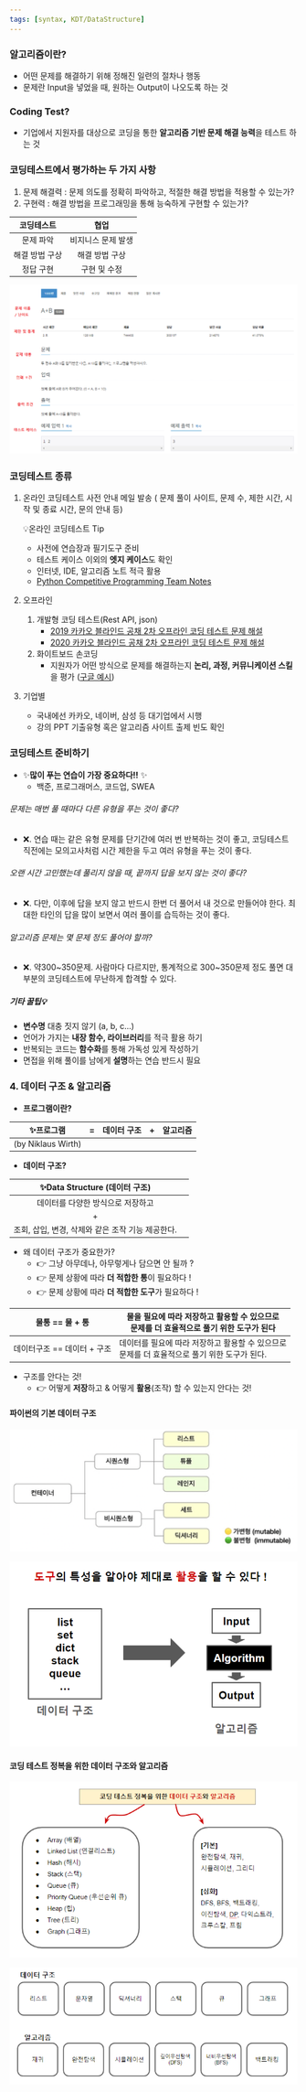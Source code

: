 ```yaml
---
tags: [syntax, KDT/DataStructure]
---
```


### 알고리즘이란?
- 어떤 문제를 해결하기 위해 정해진 일련의 절차나 행동
- 문제란 Input을 넣었을 때, 원하는 Output이 나오도록 하는 것

### Coding Test? 
- 기업에서 지원자를 대상으로 코딩을 통한 **알고리즘 기반 문제 해결 능력**을 테스트 하는 것 

### 코딩테스트에서 평가하는 두 가지 사항
1. 문제 해결력 : 문제 의도를 정확히 파악하고, 적절한 해결 방법을 적용할 수 있는가?
2. 구현력 : 해결 방법을 프로그래밍을 통해 능숙하게 구현할 수 있는가?

 
| 코딩테스트     | 협업               |
| :--------------: | :------------------: |
| 문제 파악      | 비지니스 문제 발생 |
| 해결 방법 구상 | 해결 방법 구상     |
| 정답 구현  | 구현 및 수정 |

![](assets/01.%20about%20Algorithm%20(Intro)-3.png)

### 코딩테스트 종류
1. 온라인
	코딩테스트 사전 안내 메일 발송
	( 문제 풀이 사이트, 문제 수, 제한 시간, 시작 및 종료 시간, 문의 안내 등)
	
	💡온라인 코딩테스트 Tip
	- 사전에 연습장과 필기도구 준비
	- 테스트 케이스 이외의 **엣지 케이스**도 확인
	- 인터넷, IDE,  알고리즘 노트 적극 활용
	- [Python Competitive Programming Team Notes](https://github.com/ndb796/Python-Competitive-Programming-Team-Notes)

2. 오프라인 
	1. 개발형 코딩 테스트(Rest API, json)
		- [2019 카카오 블라인드 공채 2차 오프라인 코딩 테스트 문제 해설](https://tech.kakao.com/2018/10/23/kakao-blind-recruitment-round-2/)
		- [2020 카카오 블라인드 공채 2차 오프라인 코딩 테스트 문제 해설](https://tech.kakao.com/2019/10/21/kakao-blind-recruitment-2020-round2/)
	2. 화이트보드 손코딩
		- 지원자가 어떤 방식으로 문제를 해결하는지 **논리, 과정, 커뮤니케이션 스킬**을 평가 ([구글 예시](https://www.youtube.com/watch?v=BF3FLDAzWxo&themeRefresh=1))

3. 기업별
	- 국내에선 카카오, 네이버, 삼성 등 대기업에서 시행
	- 강의 PPT 기출유형 혹은 알고리즘 사이트 출제 빈도 확인


### 코딩테스트 준비하기
- ✨**많이 푸는 연습이 가장 중요하다!!** ✨
	- 백준, 프로그래머스, 코드업, SWEA

###### 문제는 매번 풀 때마다 다른 유형을 푸는 것이 좋다?
- ❌. 연습 때는 같은 유형 문제를 단기간에 여러 번 반복하는 것이 좋고, 코딩테스트 직전에는 모의고사처럼 시간 제한을 두고 여러 유형을 푸는 것이 좋다. 

###### 오랜 시간 고민했는데 풀리지 않을 때, 끝까지 답을 보지 않는 것이 좋다?
- ❌. 다만, 이후에 답을 보지 않고 반드시 한번 더 풀어서 내 것으로 만들어야 한다. 최대한 타인의 답을 많이 보면서 여러 풀이를 습득하는 것이 좋다.

###### 알고리즘 문제는 몇 문제 정도 풀어야 할까? 
- ❌. 약300~350문제. 사람마다 다르지만, 통계적으로 300~350문제 정도 풀면 대부분의 코딩테스트에 무난하게 합격할 수 있다. 

##### 기타 꿀팁💡
- **변수명** 대충 짓지 않기 (a, b, c...)
- 언어가 가지는 **내장 함수, 라이브러리**를 적극 활용 하기
- 반복되는 코드는 **함수화**를 통해 가독성 있게 작성하기
- 면접을 위해 풀이를 남에게 **설명**하는 연습 반드시 필요

### 4. 데이터 구조 & 알고리즘
- **프로그램이란?**

| ✨프로그램         | =   | 데이터 구조 | +   | 알고리즘 |
| ------------------ | --- | ----------- | --- | -------- |
| (by Niklaus Wirth) |     |             |     |          |

- **데이터 구조?**

|          ✨Data Structure  (데이터 구조)          |     |
|:-------------------------------------------------:| --- |
|         데이터를 다양한 방식으로 저장하고         |     |
|                         +                         |     |
| 조회, 삽입, 변경, 삭제와 같은 조작 기능 제공한다. |     |


- 왜 데이터 구조가 중요한가?
	- 👉 그냥 아무데나, 아무렇게나 담으면 안 될까 ?
	- 👉 문제 상황에 따라 **더 적합한 통**이 필요하다 !
	- 👉 문제 상황에 따라 **더 적합한 도구**가 필요하다 !

| 물통 == 물 + 통             | 물을 필요에 따라 저장하고 활용할 수 있으므로 <br>문제를 더 효율적으로 풀기 위한 도구가 된다      |
| :--------------------------: | -------------------------------------------------------------------------------------------- |
| 데이터구조 == 데이터 + 구조 | 데이터를 필요에 따라 저장하고 활용할 수 있으므로 <br>문제를 더 효율적으로 풀기 위한 도구가 된다. |


- 구조를 안다는 것!
	- 👉 어떻게 **저장**하고 & 어떻게 **활용**(조작) 할 수 있는지 안다는 것!


#### 파이썬의 기본 데이터 구조
![](assets/파이썬의%20기본%20데이터%20구조.png)

![](assets/01.%20about%20Algorithm%20(Intro)-5.png)

#### 코딩 테스트 정복을 위한 데이터 구조와 알고리즘

![](assets/코딩%20테스트%20정복을%20위한%20데이터%20구조와%20알고리즘.png)

![](assets/01.%20about%20Algorithm%20(Intro).png)